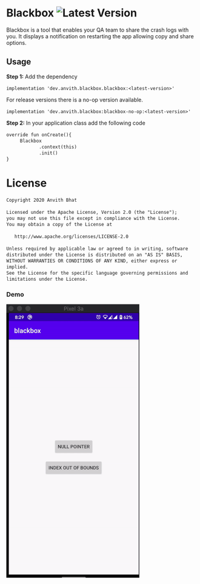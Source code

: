 # Blackbox ![Latest Version](https://img.shields.io/nexus/r/dev.anvith.blackbox/blackbox?server=https%3A%2F%2Foss.sonatype.org)

Blackbox is a tool that enables your QA team to share the crash logs with you. It displays a notification on restarting the app allowing copy and share options.

## Usage
**Step 1:**  Add the dependency

```
implementation 'dev.anvith.blackbox.blackbox:<latest-version>'
```

For release versions there is a no-op version available.

```
implementation 'dev.anvith.blackbox:blackbox-no-op:<latest-version>'
```

**Step 2:**
In your application class add the following code

	override fun onCreate(){
		 Blackbox
	            .context(this)
	            .init()
	}



License
=======

    Copyright 2020 Anvith Bhat

    Licensed under the Apache License, Version 2.0 (the "License");
    you may not use this file except in compliance with the License.
    You may obtain a copy of the License at

       http://www.apache.org/licenses/LICENSE-2.0

    Unless required by applicable law or agreed to in writing, software
    distributed under the License is distributed on an "AS IS" BASIS,
    WITHOUT WARRANTIES OR CONDITIONS OF ANY KIND, either express or implied.
    See the License for the specific language governing permissions and
    limitations under the License.


### Demo
![Demo](assets/demo.gif)

